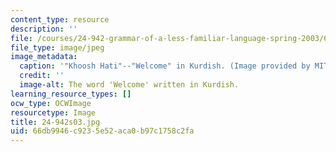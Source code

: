 ```yaml
---
content_type: resource
description: ''
file: /courses/24-942-grammar-of-a-less-familiar-language-spring-2003/66db9946c9235e52aca0b97c1758c2fa_24-942s03.jpg
file_type: image/jpeg
image_metadata:
  caption: '"Khoosh Hati"--"Welcome" in Kurdish. (Image provided by MIT OpenCourseWare.)'
  credit: ''
  image-alt: The word 'Welcome' written in Kurdish.
learning_resource_types: []
ocw_type: OCWImage
resourcetype: Image
title: 24-942s03.jpg
uid: 66db9946-c923-5e52-aca0-b97c1758c2fa
---
```

